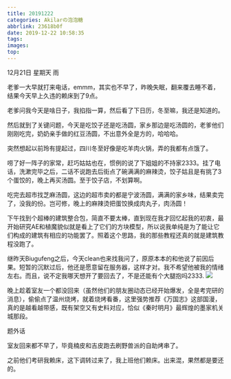 ```yaml
---
title: 20191222
categories: Akilarの泡泡糖
abbrlink: 23618b0f
date: 2019-12-22 10:58:35
tags:
images:
top:
---
```

12月21日 星期天 雨

老爹一大早就打来电话，emmm，其实也不早了，昨晚失眠，翻来覆去睡不着，结果今天早上久违的赖床到了9点。

老爹问我今天是啥日子，我掐指一算，然后看了下日历，冬至嘛，我还是知道的。

然后就到了关键问题，今天是吃饺子还是吃汤圆，家乡那边是吃汤圆的，老爹他们刚刚吃完，奶奶亲手做的红豆汤圆，不出意外全是方的，哈哈哈。

突然想起以前玲有提起过，四川冬至好像是吃羊肉火锅，弄的我都有点饿了。

唠了好一阵子的家常，赶巧姑姑也在，惯例的说了下姐姐的不持家2333。挂了电话，洗漱完毕之后，二话不说跑去后街点了碗满满的麻辣烫，饺子姑且是有挑了3个蛋饺的，晚上再买汤圆。至于饺子店，不划算啊。

吃完去超市找芝麻汤圆，这边的超市卖的都是宁波汤圆，满满的家乡味，结果卖完了，没我的份。岂可修，晚上的麻辣烫把蛋饺换成肉丸子，肉汤圆！

下午找到个超棒的建筑整合包，简直不要太棒，直到现在我才回忆起我的初衷，最开始研究AE和植魔貌似就是看上了它们的方块模型，所以说我单纯是为了能让它们构成的建筑有相应的功能罢了。照着这个思路，我的那些教程还真的就是建筑教程没跑了。

继昨天Biugufeng之后，今天clean也来找我问了，原原本本的和他说了前因后果。短暂的沉默过后，他还是愿意留在服务器，这样才对。我不希望他被我的情绪左右。而且，说不定我哪天想开了要回去了，不是还能有个大腿抱吗2333.
![](http://akilar-1259097125.cos.ap-shanghai.myqcloud.com/20191221/20191225111743850.png)

晚上趁着室友一个都没回来（虽然他们的朋友圈动态已经开始爆发，全是考完研的消息），偷偷点了温州烧烤，就着烧烤看番，这里强势推荐《万国志》这部国漫，真的是越看越带感，既有架空又有史料对应，恰似《秦时明月》最辉煌的墨家机关城那段。

题外话

室友回来都不早了，毕竟楠皮和吉皮跑去刷野兽派的自助烤串了。

之前他们考研我赖床，这下调转过来了，我上班他们赖床。出来混，果然都是要还的。
